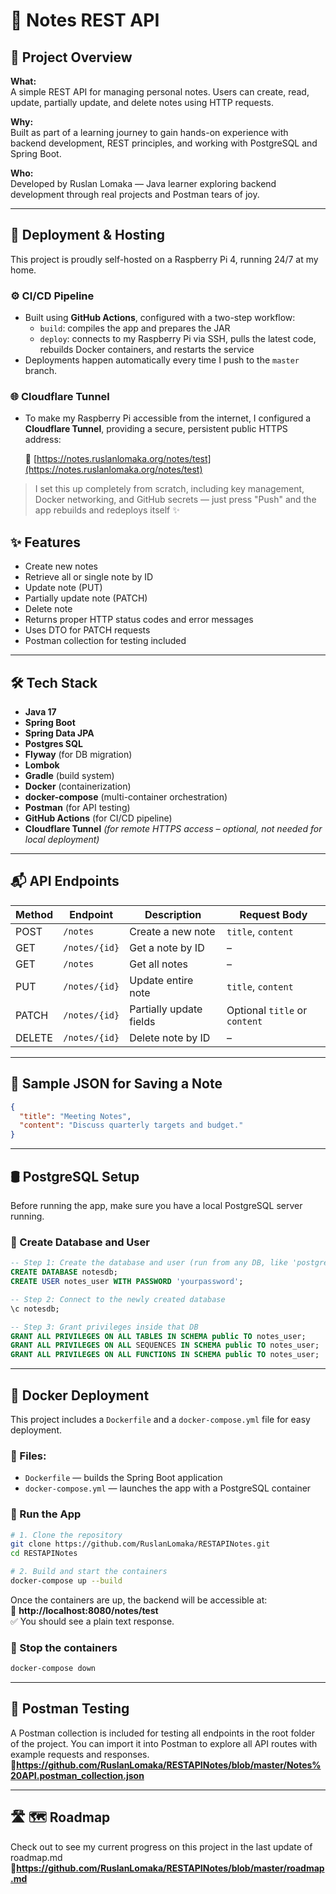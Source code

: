 # 📝 Notes REST API

## 📘 Project Overview

**What:**  
A simple REST API for managing personal notes. Users can create, read, update, partially update, and delete notes using HTTP requests.

**Why:**  
Built as part of a learning journey to gain hands-on experience with backend development, REST principles, and working with PostgreSQL and Spring Boot.

**Who:**  
Developed by Ruslan Lomaka — Java learner exploring backend development through real projects and Postman tears of joy.

---
## 📡 Deployment & Hosting

This project is proudly self-hosted on a Raspberry Pi 4, running 24/7 at my home.

### ⚙️ CI/CD Pipeline
- Built using **GitHub Actions**, configured with a two-step workflow:
  - `build`: compiles the app and prepares the JAR
  - `deploy`: connects to my Raspberry Pi via SSH, pulls the latest code, rebuilds Docker containers, and restarts the service
- Deployments happen automatically every time I push to the `master` branch.

### 🌐 Cloudflare Tunnel
- To make my Raspberry Pi accessible from the internet, I configured a **Cloudflare Tunnel**, providing a secure, persistent public HTTPS address:
  
  🔗 [https://notes.ruslanlomaka.org/notes/test](https://notes.ruslanlomaka.org/notes/test)

> I set this up completely from scratch, including key management, Docker networking, and GitHub secrets — just press "Push" and the app rebuilds and redeploys itself ✨

## ✨ Features

- Create new notes
- Retrieve all or single note by ID
- Update note (PUT)
- Partially update note (PATCH)
- Delete note
- Returns proper HTTP status codes and error messages
- Uses DTO for PATCH requests
- Postman collection for testing included

---

## 🛠 Tech Stack


- **Java 17**
- **Spring Boot**
- **Spring Data JPA**
- **Postgres SQL**
- **Flyway** (for DB migration)
- **Lombok**
- **Gradle** (build system)
- **Docker** (containerization)
- **docker-compose** (multi-container orchestration)
- **Postman** (for API testing)
- **GitHub Actions** (for CI/CD pipeline)
- **Cloudflare Tunnel** *(for remote HTTPS access – optional, not needed for local deployment)*
---

## 📬 API Endpoints

| Method | Endpoint        | Description             | Request Body                  |
|--------|-----------------|-------------------------|-------------------------------|
| POST   | `/notes`        | Create a new note       | `title`, `content`            |
| GET    | `/notes/{id}`   | Get a note by ID        | –                             |
| GET    | `/notes`        | Get all notes           | –                             |
| PUT    | `/notes/{id}`   | Update entire note      | `title`, `content`            |
| PATCH  | `/notes/{id}`   | Partially update fields | Optional `title` or `content` |
| DELETE | `/notes/{id}`   | Delete note by ID       | –                             |

---

## 🧾 Sample JSON for Saving a Note

```json
{
  "title": "Meeting Notes",
  "content": "Discuss quarterly targets and budget."
}
```

---

## 🛢️ PostgreSQL Setup

Before running the app, make sure you have a local PostgreSQL server running.

### 🧩 Create Database and User

```sql
-- Step 1: Create the database and user (run from any DB, like 'postgres')
CREATE DATABASE notesdb;
CREATE USER notes_user WITH PASSWORD 'yourpassword';

-- Step 2: Connect to the newly created database
\c notesdb;

-- Step 3: Grant privileges inside that DB
GRANT ALL PRIVILEGES ON ALL TABLES IN SCHEMA public TO notes_user;
GRANT ALL PRIVILEGES ON ALL SEQUENCES IN SCHEMA public TO notes_user;
GRANT ALL PRIVILEGES ON ALL FUNCTIONS IN SCHEMA public TO notes_user;
```

---

## 🐳 Docker Deployment

This project includes a `Dockerfile` and a `docker-compose.yml` file for easy deployment.

### 📂 Files:
- `Dockerfile` — builds the Spring Boot application
- `docker-compose.yml` — launches the app with a PostgreSQL container

### 🚀 Run the App

```bash
# 1. Clone the repository
git clone https://github.com/RuslanLomaka/RESTAPINotes.git
cd RESTAPINotes

# 2. Build and start the containers
docker-compose up --build
```

Once the containers are up, the backend will be accessible at:  
🔗 **http://localhost:8080/notes/test**  
✅ You should see a plain text response.

### 🛑 Stop the containers
```bash
docker-compose down
```

---

## 🧪 Postman Testing

A Postman collection is included for testing all endpoints in the root folder of the project. You can import it into Postman to explore all API routes with example requests and responses.
🔗**https://github.com/RuslanLomaka/RESTAPINotes/blob/master/Notes%20API.postman_collection.json**

---

## 🛣️ 🗺️ Roadmap

Check out to see my current progress on this project in the last update of roadmap.md
🔗**https://github.com/RuslanLomaka/RESTAPINotes/blob/master/roadmap.md**

